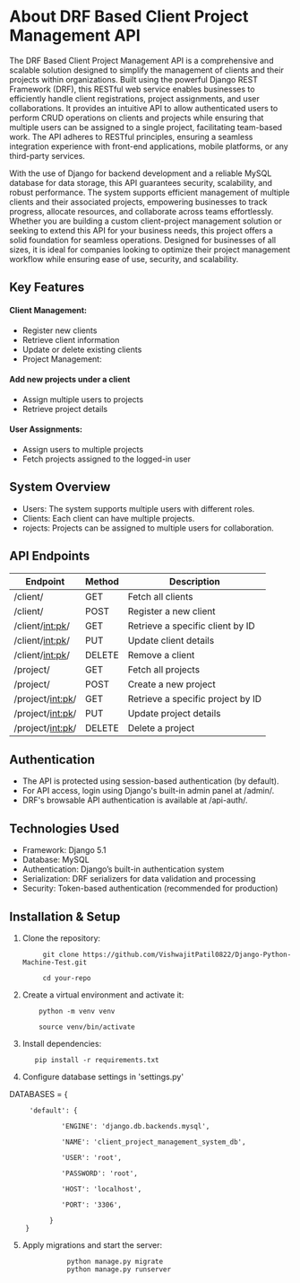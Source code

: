 
# About DRF Based Client Project Management API

The DRF Based Client Project Management API is a comprehensive and scalable solution designed to simplify the management of clients and their projects within organizations. Built using the powerful Django REST Framework (DRF), this RESTful web service enables businesses to efficiently handle client registrations, project assignments, and user collaborations. It provides an intuitive API to allow authenticated users to perform CRUD operations on clients and projects while ensuring that multiple users can be assigned to a single project, facilitating team-based work. The API adheres to RESTful principles, ensuring a seamless integration experience with front-end applications, mobile platforms, or any third-party services.

With the use of Django for backend development and a reliable MySQL database for data storage, this API guarantees security, scalability, and robust performance. The system supports efficient management of multiple clients and their associated projects, empowering businesses to track progress, allocate resources, and collaborate across teams effortlessly. Whether you are building a custom client-project management solution or seeking to extend this API for your business needs, this project offers a solid foundation for seamless operations. Designed for businesses of all sizes, it is ideal for companies looking to optimize their project management workflow while ensuring ease of use, security, and scalability.



## Key Features
#### Client Management:

* Register new clients
* Retrieve client information
* Update or delete existing clients
* Project Management:

#### Add new projects under a client
* Assign multiple users to projects
* Retrieve project details

#### User Assignments:
* Assign users to multiple projects
* Fetch projects assigned to the logged-in user
## System Overview

* Users: The system supports multiple users with different roles.
* Clients: Each client can have multiple projects.
* rojects: Projects can be assigned to multiple users for collaboration.
## API Endpoints
| Endpoint          | Method     |  Description                                |
|-------------------|------------|---------------------------------------------|
| /client/	        | GET        | Fetch all clients                           |
| /client/	        | POST	     | Register a new client
| /client/<int:pk>/ |  GET       | Retrieve a specific client by ID
| /client/<int:pk>/	| PUT        | Update client details
| /client/<int:pk>/	| DELETE     |Remove a client
| /project/	        |   GET	     | Fetch all projects
| /project/	        | POST	     | Create a new project
| /project/<int:pk>/| GET        |Retrieve a specific project by ID
| /project/<int:pk>/| PUT        |Update project details
| /project/<int:pk>/| DELETE     | Delete a project


## Authentication
* The API is protected using session-based authentication (by default).
* For API access, login using Django's built-in admin panel at /admin/.
* DRF's browsable API authentication is available at /api-auth/.




## Technologies Used
* Framework: Django 5.1
* Database: MySQL
* Authentication: Django’s built-in authentication system
* Serialization: DRF serializers for data validation and processing
* Security: Token-based authentication (recommended for production)




## Installation & Setup

1. Clone the repository:
                  
            git clone https://github.com/VishwajitPatil0822/Django-Python-Machine-Test.git   

            cd your-repo


2. Create a virtual environment and activate it:

           python -m venv venv
   
           source venv/bin/activate


3. Install dependencies:
         
          pip install -r requirements.txt  



4. Configure database settings in 'settings.py'

 DATABASES = {
 
         'default': {
         
                 'ENGINE': 'django.db.backends.mysql',
                 
                 'NAME': 'client_project_management_system_db',
                   
                 'USER': 'root',
                  
                 'PASSWORD': 'root',
                 
                 'HOST': 'localhost',
        
                 'PORT': '3306',
        
              }
        }


5. Apply migrations and start the server:
    
                  python manage.py migrate  
                  python manage.py runserver  





